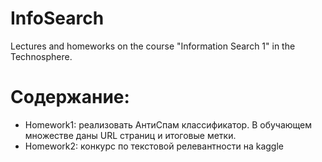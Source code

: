 # InfoSearch
 Lectures and homeworks on the course "Information Search 1" in the Technosphere.
# Содержание:
- Homework1: реализовать АнтиСпам классификатор. В обучающем множестве даны  URL страниц и итоговые метки.
- Homework2: конкурс по текстовой релевантности на kaggle